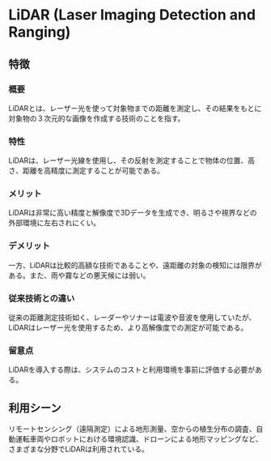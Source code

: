 # LiDAR (Laser Imaging Detection and Ranging)
## 特徴
### 概要
LiDARとは、レーザー光を使って対象物までの距離を測定し、その結果をもとに対象物の３次元的な画像を作成する技術のことを指す。

### 特性
LiDARは、レーザー光線を使用し、その反射を測定することで物体の位置、高さ、距離を高精度に測定することが可能である。

### メリット
LiDARは非常に高い精度と解像度で3Dデータを生成でき、明るさや視界などの外部環境に左右されにくい。

### デメリット
一方、LiDARは比較的高額な技術であることや、遠距離の対象の検知には限界がある。また、雨や霧などの悪天候には弱い。

### 従来技術との違い
従来の距離測定技術如く、レーダーやソナーは電波や音波を使用していたが、LiDARはレーザー光を使用するため、より高解像度での測定が可能である。

### 留意点
LiDARを導入する際は、システムのコストと利用環境を事前に評価する必要がある。

## 利用シーン
リモートセンシング（遠隔測定）による地形測量、空からの植生分布の調査、自動運転車両やロボットにおける環境認識、ドローンによる地形マッピングなど、さまざまな分野でLiDARは利用されている。